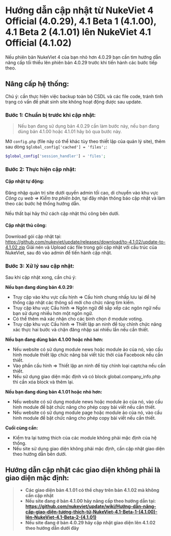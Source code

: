 # Hướng dẫn cập nhật từ NukeViet 4 Official (4.0.29), 4.1 Beta 1 (4.1.00), 4.1 Beta 2 (4.1.01) lên NukeViet 4.1 Official (4.1.02)

Nếu phiên bản NukeViet 4 của bạn nhỏ hơn 4.0.29 bạn cần tìm hướng dẫn nâng cấp tối thiểu lên phiên bản 4.0.29 trước khi tiến hành các bước tiếp theo.

## Nâng cấp hệ thống:
Chú ý: cần thực hiện việc backup toàn bộ CSDL và các file code, tránh tình trạng có vấn đề phát sinh site không hoạt động được sau update.

### Bước 1: Chuẩn bị trước khi cập nhật:

> Nếu bạn đang sử dụng bản 4.0.29 cần làm bước này, nếu bạn đang dùng bản 4.1.00 hoặc 4.1.01 hãy bỏ qua bước này.

Mở `config.php` (file này có thể khác tùy theo thiết lập của quản lý site), thêm sau dòng `$global_config['cached'] = 'files';`:

```php
$global_config['session_handler'] = 'files';
```

### Bước 2: Thực hiện cập nhật:

#### Cập nhật tự động:

Đăng nhập quản trị site dưới quyền admin tối cao, di chuyển vào khu vực *Công cụ web => Kiểm tra phiên bản*, tại đây nhận thông báo cập nhật và làm theo các bước hệ thống hướng dẫn.

Nếu thất bại hãy thử cách cập nhật thủ công bên dưới.

#### Cập nhật thủ công:

Download gói cập nhật tại: https://github.com/nukeviet/update/releases/download/to-4.1.02/update-to-4.1.02.zip
Giải nén và Upload các file trong gói cập nhật với cấu trúc của NukeViet, sau đó vào admin để tiến hành cập nhật.

### Bước 3: Xử lý sau cập nhật:

Sau khi cập nhật xong, cần chú ý:

**Nếu bạn đang dùng bản 4.0.29:**

- Truy cập vào khu vực cấu hình => Cấu hình chung nhấp lưu lại để hệ thống cập nhật các thông số mới cho chức năng tìm kiếm.
- Truy cập khu vực Cấu hình => Ngôn ngữ để sắp xếp các ngôn ngữ nếu bạn sử dụng nhiều hơn một ngôn ngữ.
- Có thể thêm mã xác nhận cho các bình chọn ở module voting.
- Truy cập khu vực Cấu hình => Thiết lập an ninh để tùy chỉnh chức năng xác thực hai bước và chặn đăng nhập sai nhiều lần nếu cần thiết.

**Nếu bạn đang dùng bản 4.1.00 hoặc nhỏ hơn:**

- Nếu website có sử dụng module news hoặc module ảo của nó, vào cấu hình module thiết lập chức năng bài viết tức thời của Facebook nếu cần thiết.
- Vào phần cấu hình => Thiết lập an ninh để tùy chỉnh loại captcha nếu cần thiết.
- Nếu sử dụng giao diện mặc định và có block global.company_info.php thì cần xóa block và thêm lại.

**Nếu bạn đang dùng bản 4.1.01 hoặc nhỏ hơn:**

- Nếu website có sử dụng module news hoặc module ảo của nó, vào cấu hình module để bật chức năng cho phép copy bài viết nếu cần thiết.
- Nếu website có sử dụng module page hoặc module ảo của nó, vào cấu hình module để bật chức năng cho phép copy bài viết nếu cần thiết.

**Cuối cùng cần:**

- Kiểm tra lại tương thích của các module không phải mặc định của hệ thống.
- Nếu site sử dụng giao diện không phải mặc định, cần cập nhật giao diện theo hướng dẫn bên dưới.

## Hướng dẫn cập nhật các giao diện không phải là giao diện mặc định:

> - **Các giao diện bản 4.1.01 có thể chạy trên bản 4.1.02 mà không cần cập nhật**
> - **Nếu site đang ở bản 4.1.00 hãy nâng cấp theo hướng dẫn tại: https://github.com/nukeviet/update/wiki/Hướng-dẫn-nâng-cấp-giao-diện-tương-thích-từ-NukeViet-4.1-Beta-1-(4.1.00)-lên-NukeViet-4.1-Beta-2-(4.1.01)**
> - **Nếu site đang ở bản 4.0.29 hãy cập nhật giao diện lên 4.1.02 theo hướng dẫn dưới đây**

